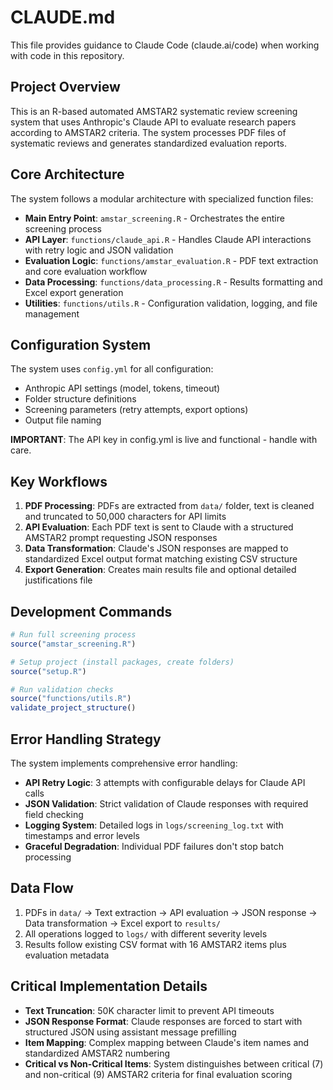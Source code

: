 # CLAUDE.md

This file provides guidance to Claude Code (claude.ai/code) when working with code in this repository.

## Project Overview

This is an R-based automated AMSTAR2 systematic review screening system that uses Anthropic's Claude API to evaluate research papers according to AMSTAR2 criteria. The system processes PDF files of systematic reviews and generates standardized evaluation reports.

## Core Architecture

The system follows a modular architecture with specialized function files:

- **Main Entry Point**: `amstar_screening.R` - Orchestrates the entire screening process
- **API Layer**: `functions/claude_api.R` - Handles Claude API interactions with retry logic and JSON validation
- **Evaluation Logic**: `functions/amstar_evaluation.R` - PDF text extraction and core evaluation workflow
- **Data Processing**: `functions/data_processing.R` - Results formatting and Excel export generation
- **Utilities**: `functions/utils.R` - Configuration validation, logging, and file management

## Configuration System

The system uses `config.yml` for all configuration:
- Anthropic API settings (model, tokens, timeout)
- Folder structure definitions
- Screening parameters (retry attempts, export options)
- Output file naming

**IMPORTANT**: The API key in config.yml is live and functional - handle with care.

## Key Workflows

1. **PDF Processing**: PDFs are extracted from `data/` folder, text is cleaned and truncated to 50,000 characters for API limits
2. **API Evaluation**: Each PDF text is sent to Claude with a structured AMSTAR2 prompt requesting JSON responses
3. **Data Transformation**: Claude's JSON responses are mapped to standardized Excel output format matching existing CSV structure
4. **Export Generation**: Creates main results file and optional detailed justifications file

## Development Commands

```r
# Run full screening process
source("amstar_screening.R")

# Setup project (install packages, create folders)
source("setup.R")

# Run validation checks
source("functions/utils.R")
validate_project_structure()
```

## Error Handling Strategy

The system implements comprehensive error handling:
- **API Retry Logic**: 3 attempts with configurable delays for Claude API calls
- **JSON Validation**: Strict validation of Claude responses with required field checking
- **Logging System**: Detailed logs in `logs/screening_log.txt` with timestamps and error levels
- **Graceful Degradation**: Individual PDF failures don't stop batch processing

## Data Flow

1. PDFs in `data/` → Text extraction → API evaluation → JSON response → Data transformation → Excel export to `results/`
2. All operations logged to `logs/` with different severity levels
3. Results follow existing CSV format with 16 AMSTAR2 items plus evaluation metadata

## Critical Implementation Details

- **Text Truncation**: 50K character limit to prevent API timeouts
- **JSON Response Format**: Claude responses are forced to start with structured JSON using assistant message prefilling
- **Item Mapping**: Complex mapping between Claude's item names and standardized AMSTAR2 numbering
- **Critical vs Non-Critical Items**: System distinguishes between critical (7) and non-critical (9) AMSTAR2 criteria for final evaluation scoring